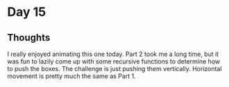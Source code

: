# Day 15

## Thoughts

I really enjoyed animating this one today. Part 2 took me a long time, but it was fun to lazily come up with some recursive functions to determine how to push the boxes. The challenge is just pushing them vertically. Horizontal movement is pretty much the same as Part 1.
